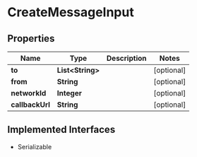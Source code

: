 

# CreateMessageInput


## Properties

| Name | Type | Description | Notes |
|------------ | ------------- | ------------- | -------------|
|**to** | **List&lt;String&gt;** |  |  [optional] |
|**from** | **String** |  |  [optional] |
|**networkId** | **Integer** |  |  [optional] |
|**callbackUrl** | **String** |  |  [optional] |


## Implemented Interfaces

* Serializable



